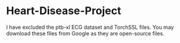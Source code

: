 # Heart-Disease-Project

I have excluded the ptb-xl ECG dataset and TorchSSL files. You may download these files from Google as they are open-source files. 
